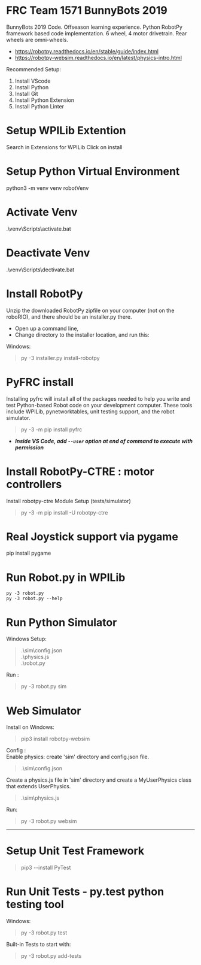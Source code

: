 # FRC Team 1571 BunnyBots 2019
 BunnyBots 2019 Code. Offseason learning experience. Python RobotPy framework based code implementation. 6 wheel, 4 motor drivetrain. Rear wheels are omni-wheels.

- https://robotpy.readthedocs.io/en/stable/guide/index.html 
- https://robotpy-websim.readthedocs.io/en/latest/physics-intro.html

Recommended  Setup:  
1. Install VScode  
2. Install Python  
3. Install Git  
4. Install Python Extension  
5. Install Python Linter  

# Setup WPILib Extention
Search in Extensions for WPILib
Click on install

# Setup Python Virtual Environment
python3 -m venv venv
robotVenv

# Activate Venv
.\venv\Scripts\activate.bat

# Deactivate Venv
.\venv\Scripts\dectivate.bat

# Install RobotPy
Unzip the downloaded RobotPy zipfile on your computer (not on the roboRIO), and there should be an installer.py there. 
- Open up a command line, 
- Change directory to the installer location, and run this:  

Windows:  
> py -3 installer.py install-robotpy


# PyFRC install
Installing pyfrc will install all of the packages needed to help you write and test Python-based Robot code on your development computer. These tools include WPILib, pynetworktables, unit testing support, and the robot simulator.
> py -3 -m pip install pyfrc
* ***Inside VS Code, add `--user` option at end of command to execute with permission***

# Install RobotPy-CTRE : motor controllers
Install robotpy-ctre Module
Setup (tests/simulator)  
> py -3 -m pip install -U robotpy-ctre  


# Real Joystick support via pygame
pip install pygame

# Run Robot.py in WPILib
    py -3 robot.py
    py -3 robot.py --help


# Run Python Simulator
Windows Setup:
> .\sim\config.json  
> .\physics.js   
> .\robot.py   

Run :
> py -3 robot.py sim

# Web Simulator
Install on Windows: 
> pip3 install robotpy-websim  

Config :  
Enable physics: create 'sim' directory and config.json file.  
 > .\sim\config.json 

 Create a physics.js file in 'sim' directory and create a MyUserPhysics class that extends UserPhysics. 
 > .\sim\physics.js 

Run:   
> py -3 robot.py websim


-----
# Setup Unit Test Framework
> pip3 --install PyTest

# Run Unit Tests - py.test python testing tool
Windows:  
> py -3 robot.py test

Built-in Tests to start with:
> py -3 robot.py add-tests

